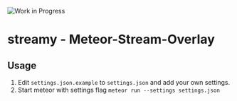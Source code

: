 ![Work in Progress](https://img.shields.io/badge/status-Work%20in%20progress-orange.svg)

streamy - Meteor-Stream-Overlay
=====================================

## Usage
  1. Edit `settings.json.example` to `settings.json` and add your own settings.
  2. Start meteor with settings flag `meteor run --settings settings.json`
